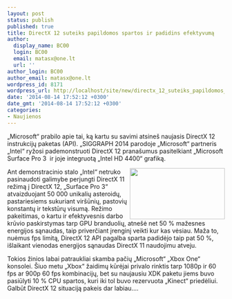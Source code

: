 ```yaml
---
layout: post
status: publish
published: true
title: DirectX 12 suteiks papildomos spartos ir padidins efektyvumą
author:
  display_name: BC00
  login: BC00
  email: matasx@one.lt
  url: ''
author_login: BC00
author_email: matasx@one.lt
wordpress_id: 8171
wordpress_url: http://localhost/site/new/directx_12_suteiks_papildomos_spartos_ir_padidins_efektyvuma/
date: '2014-08-14 17:52:12 +0300'
date_gmt: '2014-08-14 17:52:12 +0300'
categories:
- Naujienos
---
```

<p>
	&bdquo;Microsoft&ldquo; prabilo apie tai, ką kartu su savimi atsine&scaron; naujasis DirectX 12 instrukcijų paketas (API). &bdquo;SIGGRAPH 2014 parodoje &bdquo;Microsoft&ldquo; partneris &bdquo;Intel&ldquo; ryžosi pademonstruoti DirectX 12 prana&scaron;umus pasitelkiant &bdquo;Microsoft Surface Pro 3&nbsp; ir joje integruotą &bdquo;Intel HD 4400&ldquo; grafiką.</p>
<p>
	<img alt="" src="http://technews.lt/userfiles/directx12logo_28774_nphd_.jpg" style="width: 220px; height: 118px; float: right;" />Ant demonstracinio stalo &bdquo;Intel&ldquo; netruko pasinaudoti galimybe perjungti DirectX 11 režimą į DirectX 12, &bdquo;Surface Pro 3&ldquo; atvaizduojant 50 000 unikalių asteroidų, pastariesiems sukuriant vir&scaron;ūnių, pastovių konstantų ir tekstūrų visumą. Režimo pakeitimas, o kartu ir efektyvesnis darbo krūvio paskirstymas tarp GPU branduolių, atne&scaron;ė net 50 % mažesnes energijos sąnaudas, taip priverčiant įrenginį veikti kur kas vėsiau. Maža to, nuėmus fps limitą, DirectX 12 API pagalba sparta padidėjo taip pat 50 %, i&scaron;laikant vienodas energijos sąnaudas DirectX 11 naudojimu atveju.</p>
<p>
	Tokios žinios labai patraukliai skamba pačių &bdquo;Microsoft&ldquo; &bdquo;Xbox One&ldquo; konsolei. &Scaron;iuo metu &bdquo;Xbox&ldquo; žaidimų kūrėjai privalo rinktis tarp 1080p ir 60 fps ar 900p 60 fps kombinacijų, bet su naujausiu XDK paketu jiems buvo pasiūlyti 10 % CPU spartos, kuri iki tol buvo rezervuota &bdquo;Kinect&ldquo; priedėliui. Galbūt DirectX 12 situaciją pakeis dar labiau....</p>
